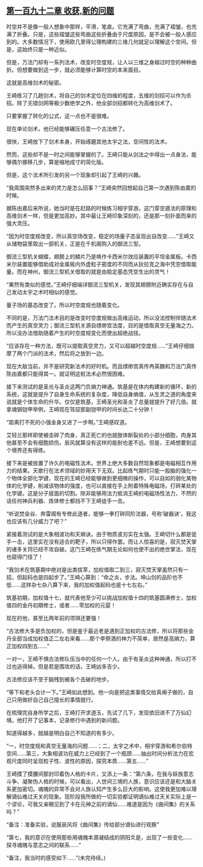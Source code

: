 ## [第一百九十二章 收获,新的问题](https://www.xxbiquge.com/11_11207/8930420.html)


  时空并不是像一般人想象中那样，平滑，笔直。它充满了弯曲，充满了褶皱，也充满了折叠。只是，这些褶皱这些弯曲这些折叠由于尺度原因，是不会被一般人感应到的。大多数情况下，使用欧几里得公理构建的三维几何就足以理解这个空间。但是，这始终只是一种近似。

  但是，万法门却有一系列法术，改变时空度规，让人以三维之身越过时空的种种曲折。但想要做到这一步，就必须能够计算时空的本来面目。

  这就是高维剑术的秘密。

  王崎练习了几趟剑术，将自己的剑术定位在四维的程度，五维的剑招可以作为杀招。除了无错剑网等极少数绝学之外，他全部剑招都转化为高维剑术了。

  只要掌握了转化的公式，这一点也不是很难。

  现在单论剑术，他已经能够碾压任意一个古法修了。

  很快，王崎放下了剑术本身，开始琢磨其他太宇之法，空间性的法术。

  然而，这些却不是一时之间能够掌握的了。王崎只能从剑法之中得出一点身法，能够偶尔挪移几步，算是缩地成寸的简化版。

  但是，这个法术所引发的另一个现象却引起了王崎的兴趣。

  “我周围突然多出来的灵力是怎么回事？”王崎突然回想起自己第一次遇到陈由嘉的时候。

  据陈由嘉后来所说，她当时是在赶路的时候练习相宇穿游。这门穿空遁法的原理和高维剑术一样，但是更加高妙。其中最让王崎印象深刻的，还是那一刻扑面而来的强大灵压。

  “因为时空度规改变，所以真空场改变，稳定的场量子态呈现出自改变……”王崎又从储物袋里取出一部机关，正是在千机阁购入的御流三型。

  御流三型机关蝴蝶，翅膀上的鳞片乃是唤作卡西米尔效应装置的平坦金属板。卡西米尔装置能够借助成对金属板内外虚粒子密度的不同而从狄拉克之海中凭空借取能量。而在神州，御流三型机关借取的就是由稳定基态凭空生出的灵气！

  “果然有类似的感觉。”王崎仔细端详御流三型机关，发现其翅膀附近确实存在与自己发动太宇之术时相似的感觉。

  量子场的基态改变了。所以时空度规也随着变化。

  不同的是，万法门法术目的是改变时空度规做出高维运动，所以没法控制伴随法术而产生的真空灵力；御流三型机关源自缥缈宫法度，目的是借取真空无量海之力。所以没办法借助随着产生的时空度规变化而使出超绝战技。

  “应该存在一种方法，既可以提取真空灵力，又可以超越时空度规……”王崎仔细揣摩了两个门派的法术，然后将之放到一边。

  现在大敌当前，并不是研究新法术的好时机。而且缥缈宫真传冉英魏和万法门真传陈由嘉都只能得其一。就证明这桩法术必然很困难。

  接下来测试的是圣光与圣炎这两门负熵力神通。筑基是在体内构建新的循环，新的系统，这就是提升了自身生命系统的复杂度，降低自身熵值，从生灵之道的角度来说就是个体生命的升华。仅仅是筑基，王崎圣光和圣炎了总量就提升了好几倍。就拿魂钢铠甲举例，王崎现在驾驭那副铠甲的时间长达二十分钟！

  “距离打不死的小强金身又进了一步啊。”王崎感叹道。

  艾轻兰那样即使被击碎了肉身，真正死亡的也就肢体断裂处的小部分细胞，肉身其他甚至不会有细胞损伤。辰风就算没有这样的能耐也差不远。但是，王崎想要到这个境界还有得练。

  接下来是被放置了许久的电磁性法术。世界上绝大多数自然现象都是电磁相互作用力的结果。天歌行在法术领域的妙用天下无双。比起练气期时只能一股脑的强化一个物体全部化学键，现在的王崎已经能够做到更细微的操作，可以自如的弱化某物体的化学键，削减该物体的强度，也可以直接在手上附着特殊电磁场，打碎某处的化学键。这是分子层面的切割。除非能够用法力抵消王崎的电磁场性法力，不然的话任何神兵利器、炼体修士都挡不下王崎徒手一击。

  “听说焚金谷、奔雷阁有专修此道者，能够一拳打碎同阶法器，号称‘破器诀’，我这也应该有几分威力了吧？”

  紧接着测试的是大象相波功和天熵诀。由于物质波刃实在太强。王崎切什么都是徒手一击，这里实在没有适合的靶子，所以只得作罢。而让人惊喜的是，寂灭焚天掌的诸多关窍已经不攻自破。这门王崎在练气期无论如何也使不出的绝世掌法，现在也窥得门径了！

  “我剑术在筑基期中绝对是出类拔萃，加权值取二到三，寂灭焚天掌虽然只有一招，但起码也是四起步了。”王崎心算到：“命之炎，步法。坤山剑的品阶也不低……这样杂七杂八算下来，我的加权值起码也是十七左右。”

  筑基初期，加权值十七，就代表他至少可以挑战加权值十四的筑基圆满修士，加权值四的金丹初期修士，或者……零加权的元婴！

  现在的他，甚至比两年前的项琪还要强！

  “古法修大多是负加权的，但是鉴于最近老是遇到正加权的古法修，所以将那些金丹全部当成加权值正二左右来看……那个李祭酒的神力不简单，居然是高熵力，算正加权四到五……”

  一对一，王崎不惧古法修队伍当中的任何一个人。由于有圣炎这种神通，所以打不过也逃得掉。但是若是围攻的话，王崎凶多吉少。

  古法修应该不至于脑残到被各个击破的地步。

  “等下和老头合计一下。”王崎如此想到。他一向是把这类事情交给真阐子做的，自己只用做好自己自己擅长的事情就行。

  在梳理完自身所学之后，王崎打开求道玉，先试了几下，发现依旧进不了万仙幻境。他打开了记事本，记录修行中遇到的新问题。

  知道得越多，就越是明白自己不知道的有多少。

  “一，时空度规和真空无量海的问题……；二，太宇之术中，相宇穿游和希尔伯特空间……第三，大象相波功在威力上已经到了一个瓶颈……抽出时间分析法力在宏观尺度同时呈现粒子性、波性的原因，探究本质……第五……”

  王崎摸了摸腰间那封印着伪人格的卡片，又添上一条：“第六条，在我与妖族意志斗争、凝聚伪人格的时候，可以看出，人世间三境的人族，意识应该还是和大脑关系更加密切。魂魄的异常不会对人族认知产生多么巨大的影响。这使我更加难以理解谪仙难过天关的现象。现阶段我所做的一切实验都证明谪仙难过天关实际上是一个谬论，可我又亲眼见到了卡在元神之前的谪仙……难道是因为《曲间集》的关系吗？”

  “备注：准备实验，说服辰风将《曲间集》传给部分谪仙进行观察”

  “第七，我的意识在使用那些用魂魄本源凝结成的阴阳爻是，出现了一些变化……探寻魂魄与意志之间的联系……”

  “备注，我当时的感受如下……”(未完待续。)
